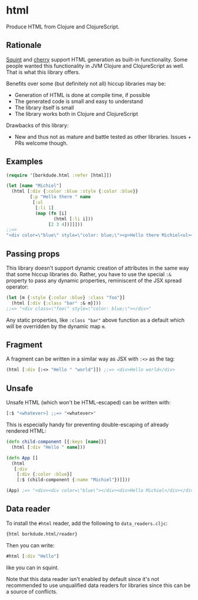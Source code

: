 # html

Produce HTML from Clojure and ClojureScript.

## Rationale

[Squint](https://github.com/squint-cljs/squint) and
[cherry](https://github.com/squint-cljs/cherry) support HTML generation as
built-in functionality. Some people wanted this functionality in JVM Clojure and
ClojureScript as well. That is what this library offers.

Benefits over some (but definitely not all) hiccup libraries may be:

- Generation of HTML is done at compile time, if possible
- The generated code is small and easy to understand
- The library itself is small
- The library works both in Clojure and ClojureScript

Drawbacks of this library:

- New and thus not as mature and battle tested as other libraries. Issues + PRs welcome though.

## Examples

``` clojure
(require '[borkdude.html :refer [html]])

(let [name "Michiel"]
  (html [:div {:color :blue :style {:color :blue}}
         [:p "Hello there " name
          [:ul
           [:li 1]
           (map (fn [i]
                  (html [:li i]))
                [2 3 4])]]]))
;;=>
"<div color=\"blue\" style=\"color: blue;\"><p>Hello there Michiel<ul><li>1</li><li>2</li><li>3</li><li>4</li></ul></p></div>"
```

## Passing props

This library doesn't support dynamic creation of attributes in the same way that
some hiccup libraries do. Rather, you have to use the special `:&` property to
pass any dynamic properties, reminiscent of the JSX spread operator:

``` clojure
(let [m {:style {:color :blue} :class "foo"}]
  (html [:div {:class "bar" :& m}]))
;;=> "<div class=\"foo\" style=\"color: blue;\"></div>"
```

Any static properties, like `:class "bar"` above function as a default which
will be overridden by the dynamic map `m`.

## Fragment

A fragment can be written in a similar way as JSX with `:<>` as the tag:

``` clojure
(html [:div [:<> "Hello " "world"]]) ;;=> <div>Hello world</div>
```

## Unsafe

Unsafe HTML (which won't be HTML-escaped) can be written with:

``` clojure
[:$ "<whatever>] ;;=> "<whatever>"
```

This is especially handy for preventing double-escaping of already rendered HTML:

``` clojure
(defn child-component [{:keys [name]}]
  (html [:div "Hello " name]))

(defn App []
  (html
   [:div
    [:div {:color :blue}]
    [:$ (child-component {:name "Michiel"})]]))

(App) ;=> "<div><div color=\"blue\"></div><div>Hello Michiel</div></div>"
```

## Data reader

To install the `#html` reader, add the following to `data_readers.cljc`:

``` clojure
{html borkdude.html/reader}
```

Then you can write:

``` clojure
#html [:div "Hello"]
```

like you can in squint.

Note that this data reader isn't enabled by default since it's not recommended
to use unqualified data readers for libraries since this can be a source of
conflicts.
